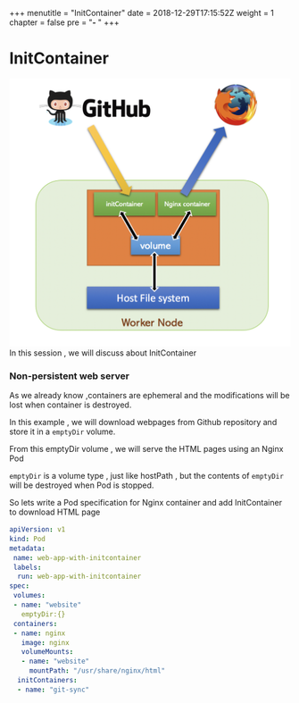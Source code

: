 +++
menutitle = "InitContainer"
date = 2018-12-29T17:15:52Z
weight = 1
chapter = false
pre = "<b>- </b>"
+++

# InitContainer
![InitContainer](initcontainer.png?classes=shadow&width=30pc)
In this session , we will discuss about InitContainer

### Non-persistent web server

As we already know ,containers are ephemeral and the modifications will be lost when container is destroyed.

In this example , we will download webpages from Github repository and store it in a `emptyDir` volume.

From this emptyDir volume , we will serve the HTML pages using an Nginx Pod

`emptyDir` is a volume type , just like hostPath , but the contents of `emptyDir` will be destroyed when Pod is stopped.

So lets write a Pod specification for Nginx container and add InitContainer to download HTML page

```yaml
apiVersion: v1
kind: Pod
metadata:
 name: web-app-with-initcontainer
 labels:
  run: web-app-with-initcontainer
spec:
 volumes:
 - name: "website"
   emptyDir:{}
 containers:
 - name: nginx
   image: nginx
   volumeMounts:
   - name: "website"
     mountPath: "/usr/share/nginx/html"
  initContainers:
  - name: "git-sync"
   
```
